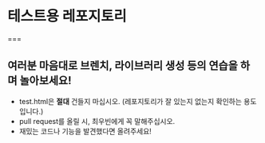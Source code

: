 # 테스트용 레포지토리
===

## 여러분 마음대로 브렌치, 라이브러리 생성 등의 연습을 하며 놀아보세요!
- test.html은 **절대** 건들지 마십시오. (레포지토리가 잘 있는지 없는지 확인하는 용도입니다.)
- pull request를 올릴 시, 최우빈에게 꼭 말해주십시오.
- 재밌는 코드나 기능을 발견했다면 올려주세요!